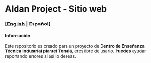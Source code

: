 # Aldan Project - Sitio web

### [[English](README.md) | Español]

#### Información
Este repositorio es creado para un proyecto de **Centro de Enseñanza Técnica Industrial plantel Tonalá**, eres libre de usarlo. **Puedes** ayudar reportando errores si así lo deseas.
